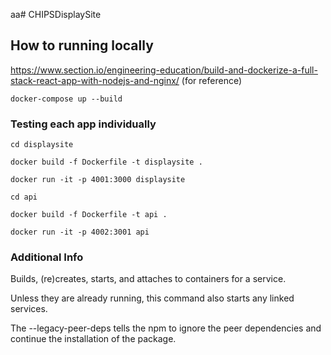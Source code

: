aa# CHIPSDisplaySite

## How to running locally
https://www.section.io/engineering-education/build-and-dockerize-a-full-stack-react-app-with-nodejs-and-nginx/ (for reference)

`docker-compose up --build`


### Testing each app individually

`cd displaysite`

`docker build -f Dockerfile -t displaysite .`

`docker run -it -p 4001:3000 displaysite`

`cd api`

`docker build -f Dockerfile -t api .`

`docker run -it -p 4002:3001 api`

### Additional Info
Builds, (re)creates, starts, and attaches to containers for a service.

Unless they are already running, this command also starts any linked services.

The --legacy-peer-deps tells the npm to ignore the peer dependencies and continue the installation of the package.
